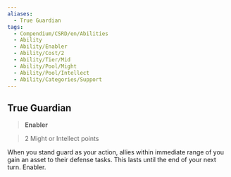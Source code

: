 ```yaml
---
aliases:
  - True Guardian
tags:
  - Compendium/CSRD/en/Abilities
  - Ability
  - Ability/Enabler
  - Ability/Cost/2
  - Ability/Tier/Mid
  - Ability/Pool/Might
  - Ability/Pool/Intellect
  - Ability/Categories/Support
---
```

  
    
## True Guardian    
>**Enabler**    
>2 Might or Intellect points  
    
When you stand guard as your action, allies within immediate range of you gain an asset to their defense tasks. This lasts until the end of your next turn. Enabler.